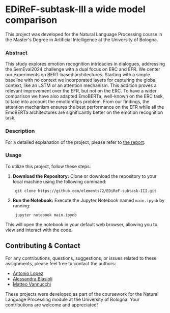 # EDiReF-subtask-III a wide model comparison

This project was developed for the Natural Language Processing course in the Master's Degree in Artificial Intelligence at the University of Bologna.

### Abstract
This study explores emotion recognition intricacies in dialogues, addressing the SemEval2024 challenge with a dual focus on ERC and EFR. We center our experiments on BERT-based architectures. Starting with a simple baseline with no context we incorporated layers for capturing the global context, like an LSTM or an attention mechanism. This addition proves a relevant improvement over the EFR, but not on the ERC. To have a wider comparison we have also adapted EmoBERTa, well-known on the ERC task, to take into account the emotionflips problem. From our findings, the attention mechanism ensures the best performance on the EFR while all the EmoBERTa architectures are significantly better on the emotion recognition task.

### Description
For a detailed explanation of the project, please refer to [the report](https://github.com/elements72/EDiReF-subtask-III/blob/main/report.pdf).

### Usage
To utilize this project, follow these steps:

1. **Download the Repository:**
   Clone or download the repository to your local machine using the following command:

        git clone https://github.com/elements72/EDiReF-subtask-III.git

2. **Run the Notebook:**
   Execute the Jupyter Notebook named `main.ipynb` by running:

        jupyter notebook main.ipynb

This will open the notebook in your default web browser, allowing you to view and interact with the code.


## Contributing & Contact
For any contributions, questions, suggestions, or issues related to these assignments, please feel free to contact the authors:

- [Antonio Lopez](https://github.com/elements72)
- [Alessandra Blasioli](https://github.com/alessandrablasioli)
- [Matteo Vannucchi](https://github.com/MatteoVannucchi0)

These projects were developed as part of the coursework for the Natural Language Processing module at the University of Bologna. Your contributions are welcome and appreciated!
